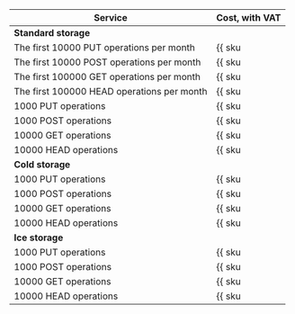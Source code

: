 | Service | Cost, with VAT |
| --- | --- |
| **Standard storage** |
| The first 10000 PUT operations per month | {{ sku|RUB|storage.api.put.standard|string }} |
| The first 10000 POST operations per month | {{ sku|RUB|storage.api.post.standard|string }} |
| The first 100000 GET operations per month | {{ sku|RUB|storage.api.get.standard|string }} |
| The first 100000 HEAD operations per month | {{ sku|RUB|storage.api.head.standard|string }} |
| 1000 PUT operations | {{ sku|RUB|storage.api.put.standard|pricingRate.10|string }} |
| 1000 POST operations | {{ sku|RUB|storage.api.post.standard|pricingRate.10|string }} |
| 10000 GET operations | {{ sku|RUB|storage.api.get.standard|pricingRate.10|string }} |
| 10000 HEAD operations | {{ sku|RUB|storage.api.head.standard|pricingRate.10|string }} |
| **Cold storage** |
| 1000 PUT operations | {{ sku|RUB|storage.api.put.cold|string }} |
| 1000 POST operations | {{ sku|RUB|storage.api.post.cold|string }} |
| 10000 GET operations | {{ sku|RUB|storage.api.get.cold|string }} |
| 10000 HEAD operations | {{ sku|RUB|storage.api.head.cold|string }} |
| **Ice storage** |
| 1000 PUT operations | {{ sku|RUB|storage.api.put.ice|string }} |
| 1000 POST operations | {{ sku|RUB|storage.api.post.ice|string }} |
| 10000 GET operations | {{ sku|RUB|storage.api.get.ice|string }} |
| 10000 HEAD operations | {{ sku|RUB|storage.api.head.ice|string }} |